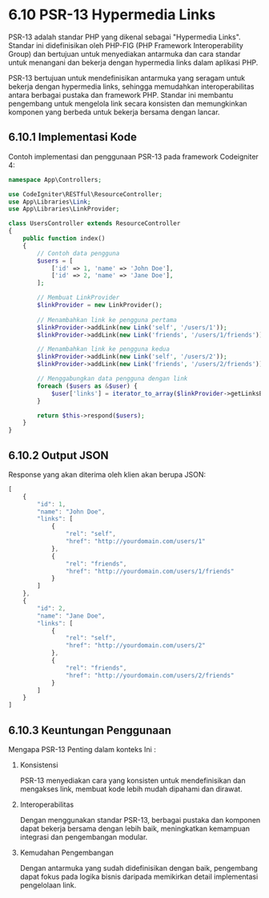 # 6.10 PSR-13 Hypermedia Links

PSR-13 adalah standar PHP yang dikenal sebagai "Hypermedia Links". Standar ini didefinisikan oleh PHP-FIG (PHP Framework Interoperability Group) dan bertujuan untuk menyediakan antarmuka dan cara standar untuk menangani dan bekerja dengan hypermedia links dalam aplikasi PHP.

PSR-13 bertujuan untuk mendefinisikan antarmuka yang seragam untuk bekerja dengan hypermedia links, sehingga memudahkan interoperabilitas antara berbagai pustaka dan framework PHP. Standar ini membantu pengembang untuk mengelola link secara konsisten dan memungkinkan komponen yang berbeda untuk bekerja bersama dengan lancar.

## 6.10.1 Implementasi Kode

Contoh implementasi dan penggunaan PSR-13 pada framework Codeigniter 4:

```php
namespace App\Controllers;

use CodeIgniter\RESTful\ResourceController;
use App\Libraries\Link;
use App\Libraries\LinkProvider;

class UsersController extends ResourceController
{
    public function index()
    {
        // Contoh data pengguna
        $users = [
            ['id' => 1, 'name' => 'John Doe'],
            ['id' => 2, 'name' => 'Jane Doe'],
        ];

        // Membuat LinkProvider
        $linkProvider = new LinkProvider();
        
        // Menambahkan link ke pengguna pertama
        $linkProvider->addLink(new Link('self', '/users/1'));
        $linkProvider->addLink(new Link('friends', '/users/1/friends'));

        // Menambahkan link ke pengguna kedua
        $linkProvider->addLink(new Link('self', '/users/2'));
        $linkProvider->addLink(new Link('friends', '/users/2/friends'));

        // Menggabungkan data pengguna dengan link
        foreach ($users as &$user) {
            $user['links'] = iterator_to_array($linkProvider->getLinksByRel('self'));
        }

        return $this->respond($users);
    }
}
```

## 6.10.2 Output JSON

Response yang akan diterima oleh klien akan berupa JSON:

```jsx
[
    {
        "id": 1,
        "name": "John Doe",
        "links": [
            {
                "rel": "self",
                "href": "http://yourdomain.com/users/1"
            },
            {
                "rel": "friends",
                "href": "http://yourdomain.com/users/1/friends"
            }
        ]
    },
    {
        "id": 2,
        "name": "Jane Doe",
        "links": [
            {
                "rel": "self",
                "href": "http://yourdomain.com/users/2"
            },
            {
                "rel": "friends",
                "href": "http://yourdomain.com/users/2/friends"
            }
        ]
    }
]

```

## 6.10.3 Keuntungan Penggunaan

Mengapa PSR-13 Penting dalam konteks Ini :

1. Konsistensi 

    PSR-13 menyediakan cara yang konsisten untuk mendefinisikan dan mengakses link, membuat kode lebih mudah dipahami dan dirawat.

2. Interoperabilitas

    Dengan menggunakan standar PSR-13, berbagai pustaka dan komponen dapat bekerja bersama dengan lebih baik, meningkatkan kemampuan integrasi dan pengembangan modular.

3. Kemudahan Pengembangan

    Dengan antarmuka yang sudah didefinisikan dengan baik, pengembang dapat fokus pada logika bisnis daripada memikirkan detail implementasi pengelolaan link.